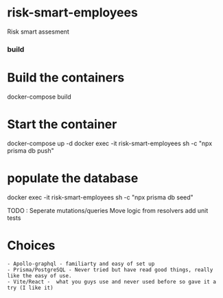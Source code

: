 # risk-smart-employees
Risk smart assesment


### build 
# Build the containers
docker-compose build
# Start the container
docker-compose up -d 
docker exec -it risk-smart-employees sh -c "npx prisma db push"

# populate the database
docker exec -it risk-smart-employees sh -c "npx prisma db seed"


TODO : 
    Seperate mutations/queries
    Move logic from resolvers
    add unit tests
    
# Choices
    - Apollo-graphql - familiarty and easy of set up
    - Prisma/PostgreSQL - Never tried but have read good things, really like the easy of use.
    - Vite/React -  what you guys use and never used before so gave it a try (I like it)